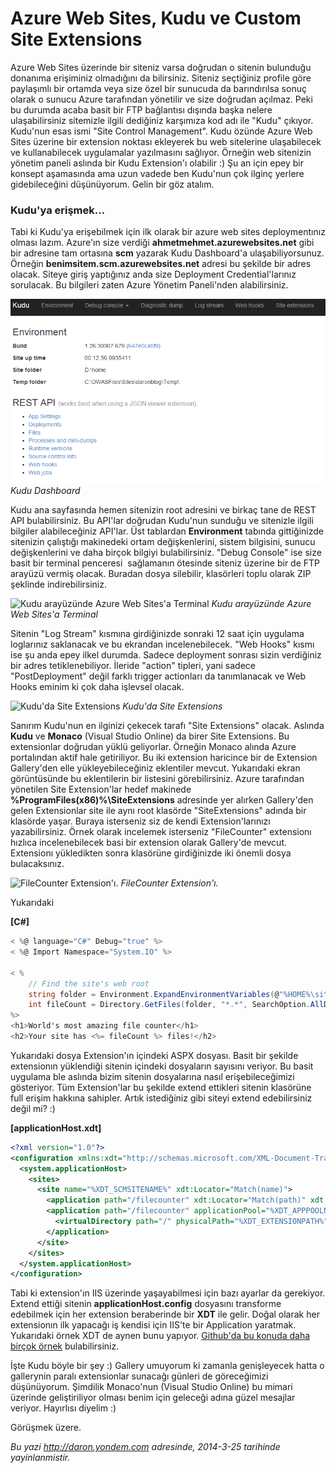 # Azure Web Sites, Kudu ve Custom Site Extensions 

Azure Web Sites üzerinde bir siteniz varsa doğrudan o sitenin bulunduğu
donanıma erişiminiz olmadığını da bilirsiniz. Siteniz seçtiğiniz profile
göre paylaşımlı bir ortamda veya size özel bir sunucuda da barındırılsa
sonuç olarak o sunucu Azure tarafından yönetilir ve size doğrudan
açılmaz. Peki bu durumda acaba basit bir FTP bağlantısı dışında başka
nelere ulaşabilirsiniz sitemizle ilgili dediğiniz karşımıza kod adı ile
"Kudu" çıkıyor. Kudu'nun esas ismi "Site Control Management". Kudu
özünde Azure Web Sites üzerine bir extension noktası ekleyerek bu web
sitelerine ulaşabilecek ve kullanabilecek uygulamalar yazılmasını
sağlıyor. Örneğin web sitenizin yönetim paneli aslında bir Kudu
Extension'ı olabilir :) Şu an için epey bir konsept aşamasında ama uzun
vadede ben Kudu'nun çok ilginç yerlere gidebileceğini düşünüyorum. Gelin
bir göz atalım.

### Kudu'ya erişmek...  

Tabi ki Kudu'ya erişebilmek için ilk olarak bir azure web sites
deploymentınız olması lazım. Azure'ın size verdiği
**ahmetmehmet.azurewebsites.net** gibi bir adresine tam ortasına **scm**
yazarak Kudu Dashboard'a ulaşabiliyorsunuz. Örneğin
**benimsitem.scm.azurewebsites.net** adresi bu şekilde bir adres olacak.
Siteye giriş yaptığınız anda size Deployment Credential'larınız
sorulacak. Bu bilgileri zaten Azure Yönetim Paneli'nden alabilirsiniz.

![Kudu Dashboard](../media/Azure_Web_Sites_Kudu_ve_Custom_Site_Extensions/kudu.png)
*Kudu Dashboard*

Kudu ana sayfasında hemen sitenizin root adresini ve birkaç tane de REST
API bulabilirsiniz. Bu API'lar doğrudan Kudu'nun sunduğu ve sitenizle
ilgili bilgiler alabileceğiniz API'lar. Üst tablardan **Environment**
tabında gittiğinizde sitenizin çalıştığı makinedeki ortam
değişkenlerini, sistem bilgisini, sunucu değişkenlerini ve daha birçok
bilgiyi bulabilirsiniz. "Debug Console" ise size basit bir terminal
penceresi  sağlamanın ötesinde siteniz üzerine bir de FTP arayüzü vermiş
olacak. Buradan dosya silebilir, klasörleri toplu olarak ZIP şeklinde
indirebilirsiniz.

![Kudu arayüzünde Azure Web Sites'a
Terminal](../media/Azure_Web_Sites_Kudu_ve_Custom_Site_Extensions/kudu2.png)
*Kudu arayüzünde Azure Web Sites'a Terminal*

Sitenin "Log Stream" kısmına girdiğinizde sonraki 12 saat için uygulama
loglarınız saklanacak ve bu ekrandan incelenebilecek. "Web Hooks" kısmı
ise şu anda epey ilkel durumda. Sadece deployment sonrası sizin
verdiğiniz bir adres tetiklenebiliyor. İleride "action" tipleri, yani
sadece "PostDeployment" değil farklı trigger actionları da tanımlanacak
ve Web Hooks eminim ki çok daha işlevsel olacak.

![Kudu'da Site
Extensions](../media/Azure_Web_Sites_Kudu_ve_Custom_Site_Extensions/kudu3.jpg)
*Kudu'da Site Extensions*

Sanırım Kudu'nun en ilginizi çekecek tarafı "Site Extensions" olacak.
Aslında **Kudu** ve **Monaco** (Visual Studio Online) da birer Site
Extensions. Bu extensionlar doğrudan yüklü geliyorlar. Örneğin Monaco
alında Azure portalından aktif hale getiriliyor. Bu iki extension
haricince bir de Extension Gallery'den elle yükleyebileceğiniz
eklentiler mevcut. Yukarıdaki ekran görüntüsünde bu eklentilerin bir
listesini görebilirsiniz. Azure tarafından yönetilen Site Extension'lar
hedef makinede **%ProgramFiles(x86)%\\SiteExtensions** adresinde yer
alırken Gallery'den gelen Extensionlar site ile aynı root klasörde
"SiteExtensions" adında bir klasörde yaşar. Buraya isterseniz siz de
kendi Extension'larınızı yazabilirsiniz. Örnek olarak incelemek
isterseniz "FileCounter" extensionı hızlıca incelenebilecek basi bir
extension olarak Gallery'de mevcut. Extensionı yükledikten sonra
klasörüne girdiğinizde iki önemli dosya bulacaksınız.

![FileCounter
Extension'ı.](../media/Azure_Web_Sites_Kudu_ve_Custom_Site_Extensions/kudu4.png)
*FileCounter Extension'ı.*

Yukarıdaki

**[C\#]**

```cs
< %@ language="C#" Debug="true" %>
< %@ Import Namespace="System.IO" %>

< %
    // Find the site's web root
    string folder = Environment.ExpandEnvironmentVariables(@"%HOME%\site\wwwroot");
    int fileCount = Directory.GetFiles(folder, "*.*", SearchOption.AllDirectories).Length;
%>
<h1>World's most amazing file counter</h1>
<h2>Your site has <%= fileCount %> files!</h2>
```

Yukarıdaki dosya Extension'ın içindeki ASPX dosyası. Basit bir şekilde
extensionın yüklendiği sitenin içindeki dosyaların sayısını veriyor. Bu
basit uygulama ble aslında bizim sitenin dosyalarına nasıl
erişebileceğimizi gösteriyor. Tüm Extension'lar bu şekilde extend
ettikleri sitenin klasörüne full erişim hakkına sahipler. Artık
istediğiniz gibi siteyi extend edebilirsiniz değil mi? :)

**[applicationHost.xdt]**

```xml
<?xml version="1.0"?>
<configuration xmlns:xdt="http://schemas.microsoft.com/XML-Document-Transform">
  <system.applicationHost>
    <sites>
      <site name="%XDT_SCMSITENAME%" xdt:Locator="Match(name)">
        <application path="/filecounter" xdt:Locator="Match(path)" xdt:Transform="Remove" />
        <application path="/filecounter" applicationPool="%XDT_APPPOOLNAME%" xdt:Transform="Insert">
          <virtualDirectory path="/" physicalPath="%XDT_EXTENSIONPATH%" />
        </application>
      </site>
    </sites>
  </system.applicationHost>
</configuration>
```

Tabi ki extension'ın IIS üzerinde yaşayabilmesi için bazı ayarlar da
gerekiyor. Extend ettiği sitenin **applicationHost.config** dosyasını
transforme edebilmek için her extension beraberinde bir **XDT** ile
gelir. Doğal olarak her extensionın ilk yapacağı iş kendisi için IIS'te
bir Application yaratmak. Yukarıdaki örnek XDT de aynen bunu yapıyor.
[Github'da bu konuda daha birçok
örnek](https://github.com/projectkudu/kudu/wiki/Xdt-transform-samples)
bulabilirsiniz.

İşte Kudu böyle bir şey :) Gallery umuyorum ki zamanla genişleyecek
hatta o gallerynin paralı extensionlar sunacağı günleri de göreceğimizi
düşünüyorum. Şimdilik Monaco'nun (Visual Studio Online) bu mimari
üzerinde geliştiriliyor olması benim için geleceği adına güzel mesajlar
veriyor. Hayırlısı diyelim :)

Görüşmek üzere.


*Bu yazi http://daron.yondem.com adresinde, 2014-3-25 tarihinde yayinlanmistir.*